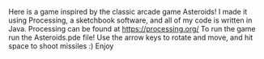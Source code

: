 Here is a game inspired by the classic arcade game Asteroids! I made it using Processing, a sketchbook software, and all of my code is written in Java.
Processing can be found at https://processing.org/
To run the game run the Asteroids.pde file!
Use the arrow keys to rotate and move, and hit space to shoot missiles :)
Enjoy
